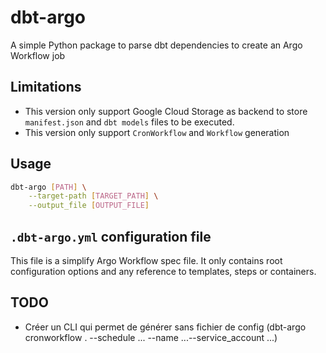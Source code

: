# dbt-argo

A simple Python package to parse dbt dependencies to create an Argo Workflow job

## Limitations

- This version only support Google Cloud Storage as backend to store `manifest.json` and `dbt models` files to be executed.
- This version only support `CronWorkflow` and `Workflow` generation

## Usage

```sh
dbt-argo [PATH] \
    --target-path [TARGET_PATH] \
    --output_file [OUTPUT_FILE]
```
## `.dbt-argo.yml` configuration file

This file is a simplify Argo Workflow spec file. It only contains root configuration options and any reference to templates, steps or containers.

## TODO

- Créer un CLI qui permet de générer sans fichier de config (dbt-argo cronworkflow . --schedule ... --name ...--service_account ...)